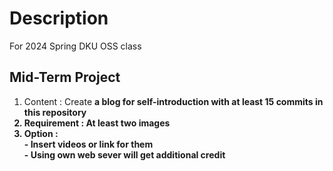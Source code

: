 # Description
For 2024 Spring DKU OSS class

## Mid-Term Project
1. Content : Create <b>a blog for self-introduction<b> with at least 15 commits in this repository
2. Requirement : At least two images 
3. Option : <br>
        - Insert videos or link for them <br>
        - Using own web sever will get additional credit